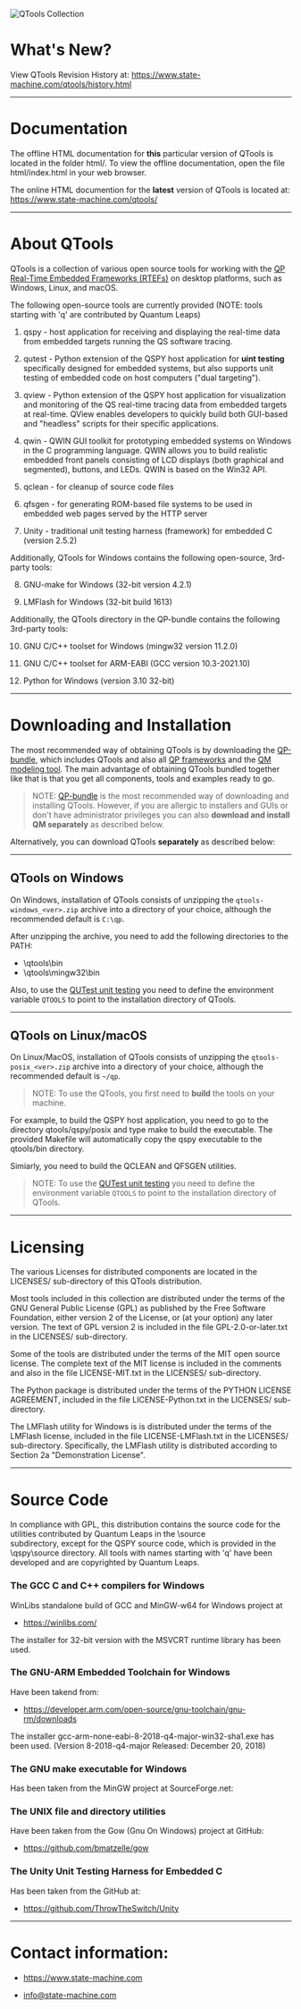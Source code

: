 ![QTools Collection](https://www.state-machine.com/img/qtools_banner.jpg)

# What's New?
View QTools Revision History at: 
https://www.state-machine.com/qtools/history.html


---------------------------------------------------------------------------
# Documentation
The offline HTML documentation for **this** particular version of QTools
is located in the folder html/. To view the offline documentation, open
the file html/index.html in your web browser.

The online HTML documention for the **latest** version of QTools is located
at: https://www.state-machine.com/qtools/


---------------------------------------------------------------------------
# About QTools
QTools is a collection of various open source tools for working with the
[QP Real-Time Embedded Frameworks (RTEFs)][QP] on desktop platforms, such
as Windows, Linux, and macOS.

The following open-source tools are currently provided (NOTE: tools
starting with 'q' are contributed by Quantum Leaps)

1. qspy     - host application for receiving and displaying the
              real-time data from embedded targets running the QS
              software tracing.

2. qutest   - Python extension of the QSPY host application for **uint testing**
              specifically designed for embedded systems, but also supports
              unit testing of embedded code on host computers
              ("dual targeting").

3. qview    - Python extension of the QSPY host application for
              visualization and monitoring of the QS real-time tracing
              data from embedded targets at real-time. QView enables
              developers to quickly build both GUI-based and "headless"
              scripts for their specific applications.

4. qwin     - QWIN GUI toolkit for prototyping embedded systems on
              Windows in the C programming language. QWIN allows you
              to build realistic embedded front panels consisting of
              LCD displays (both graphical and segmented), buttons,
              and LEDs. QWIN is based on the Win32 API.

5. qclean   - for cleanup of source code files

6. qfsgen   - for generating ROM-based file systems to be used
              in embedded web pages served by the HTTP server

7. Unity    - traditional unit testing harness (framework) for embedded C
              (version 2.5.2)

Additionally, QTools for Windows contains the following open-source,
3rd-party tools:

8. GNU-make for Windows (32-bit version 4.2.1)

9. LMFlash for Windows (32-bit build 1613)


Additionally, the QTools directory in the QP-bundle contains the
following 3rd-party tools:

10. GNU C/C++ toolset for Windows (mingw32 version 11.2.0)

11. GNU C/C++ toolset for ARM-EABI (GCC version 10.3-2021.10)

12. Python for Windows (version 3.10 32-bit)


---------------------------------------------------------------------------
# Downloading and Installation
The most recommended way of obtaining QTools is by downloading the
[QP-bundle](https://www.state-machine.com/#Downloads), which includes QTools
and also all [QP frameworks](https://www.state-machine.com/products/) and
the [QM modeling tool](https://www.state-machine.com/qm/). The main advantage
of obtaining QTools bundled together like that is that you get all components,
tools and examples ready to go.

> NOTE: [QP-bundle](https://www.state-machine.com/#Downloads) is the most
recommended way of downloading and installing QTools. However,
if you are allergic to installers and GUIs or don't have administrator
privileges you can also **download and install QM separately**
as described below.

Alternatively, you can download QTools **separately** as described below:

--------------------
## QTools on Windows
On Windows, installation of QTools consists of unzipping the
`qtools-windows_<ver>.zip` archive into a directory of your choice,
although the recommended default is `C:\qp`.
 
After unzipping the archive, you need to add the following directories
to the PATH:

- <qp>\qtools\bin
- <qp>\qtools\mingw32\bin

Also, to use the [QUTest unit testing][QUTest] you need to
define the environment variable `QTOOLS` to point to the
installation directory of QTools.


--------------------
## QTools on Linux/macOS
On Linux/MacOS, installation of QTools consists of unzipping the
`qtools-posix_<ver>.zip` archive into a directory of your choice,
although the recommended default is `~/qp`.

> NOTE: To use the QTools, you first need to **build** the tools on
your machine.

For example, to build the QSPY host application, you need to go to the
directory qtools/qspy/posix and type make to build the executable.
The provided Makefile will automatically copy the qspy executable to
the qtools/bin directory.

Simiarly, you need to build the QCLEAN and QFSGEN utilities.

> NOTE: To use the [QUTest unit testing][QUTest] you need to
define the environment variable `QTOOLS` to point to the
installation directory of QTools.


---------------------------------------------------------------------------
# Licensing
The various Licenses for distributed components are located in the
LICENSES/ sub-directory of this QTools distribution.

Most tools included in this collection are distributed under the terms
of the GNU General Public License (GPL) as published by the Free
Software Foundation, either version 2 of the License, or (at your
option) any later version. The text of GPL version 2 is included in the
file GPL-2.0-or-later.txt in the LICENSES/ sub-directory.

Some of the tools are distributed under the terms of the MIT open source
license. The complete text of the MIT license is included in the comments
and also in the file LICENSE-MIT.txt in the LICENSES/ sub-directory.


The Python package is distributed under the terms of the PYTHON LICENSE
AGREEMENT, included in the file LICENSE-Python.txt in the LICENSES/
sub-directory.

The LMFlash utility for Windows is is distributed under the terms of the
LMFlash license, included in the file LICENSE-LMFlash.txt in the LICENSES/
sub-directory. Specifically, the LMFlash utility is distributed according
to Section 2a "Demonstration License".


---------------------------------------------------------------------------
# Source Code
In compliance with GPL, this distribution contains the source code for
the utilities contributed by Quantum Leaps in the <qtools>\source\
subdirectory, except for the QSPY source code, which is provided in the
<qtools>\qspy\source directory. All tools with names starting with 'q'
have been developed and are copyrighted by Quantum Leaps.

### The GCC C and C++ compilers for Windows
WinLibs standalone build of GCC and MinGW-w64 for Windows project at
- https://winlibs.com/

The installer for 32-bit version with the MSVCRT runtime library has
been used.

### The GNU-ARM Embedded Toolchain for Windows
Have been takend from:
- https://developer.arm.com/open-source/gnu-toolchain/gnu-rm/downloads

The installer gcc-arm-none-eabi-8-2018-q4-major-win32-sha1.exe has been used.
(Version 8-2018-q4-major Released: December 20, 2018)

### The GNU make executable for Windows
Has been taken from the MinGW project at SourceForge.net:

### The UNIX file and directory utilities
Have been taken from the Gow (Gnu On Windows) project at GitHub:
- https://github.com/bmatzelle/gow

### The Unity Unit Testing Harness for Embedded C
Has been taken from the GitHub at:
- https://github.com/ThrowTheSwitch/Unity


---------------------------------------------------------------------------
# Contact information:
- https://www.state-machine.com
- info@state-machine.com

   [QP]: <https://www.state-machine.com/products/#QP>
   [QUTest]: <https://www.state-machine.com/qtools/qutest.html>
